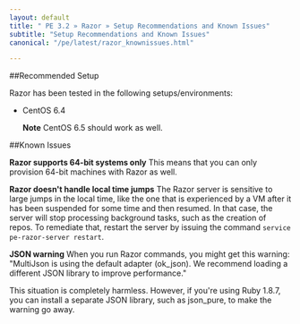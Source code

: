 ```yaml
---
layout: default
title: " PE 3.2 » Razor » Setup Recommendations and Known Issues"
subtitle: "Setup Recommendations and Known Issues"
canonical: "/pe/latest/razor_knownissues.html"

---
```

##Recommended Setup

Razor has been tested in the following setups/environments:

+ CentOS 6.4

	**Note** CentOS 6.5 should work as well.



##Known Issues

**Razor supports 64-bit systems only** This means that you can only provision 64-bit machines with Razor as well.

**Razor doesn't handle local time jumps** The Razor server is sensitive to large jumps in the local time, like the one that is experienced by a VM after it has been suspended for some time and then resumed. In that case, the server will stop processing background tasks, such as the creation of repos. To remediate that, restart the server by issuing the command `service pe-razor-server restart`.

**JSON warning** When you run Razor commands, you might get this warning: "MultiJson is using the default adapter (ok_json). We recommend loading a different JSON library to improve performance."

This situation is completely harmless. However, if you're using Ruby 1.8.7, you can install a separate JSON library, such as json_pure, to make the warning go away.
